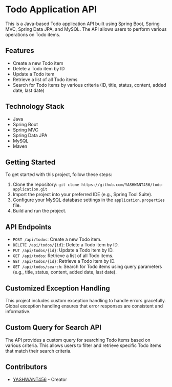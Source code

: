 # Todo Application API

This is a Java-based Todo application API built using Spring Boot, Spring MVC, Spring Data JPA, and MySQL. The API allows users to perform various operations on Todo items.

## Features

- Create a new Todo item
- Delete a Todo item by ID
- Update a Todo item
- Retrieve a list of all Todo items
- Search for Todo items by various criteria (ID, title, status, content, added date, last date)

## Technology Stack

- Java
- Spring Boot
- Spring MVC
- Spring Data JPA
- MySQL
- Maven

## Getting Started

To get started with this project, follow these steps:

1. Clone the repository: `git clone https://github.com/YASHWANT456/todo-application.git`
2. Import the project into your preferred IDE (e.g., Spring Tool Suite).
3. Configure your MySQL database settings in the `application.properties` file.
4. Build and run the project.

## API Endpoints

- `POST /api/todos`: Create a new Todo item.
- `DELETE /api/todos/{id}`: Delete a Todo item by ID.
- `PUT /api/todos/{id}`: Update a Todo item by ID.
- `GET /api/todos`: Retrieve a list of all Todo items.
- `GET /api/todos/{id}`: Retrieve a Todo item by ID.
- `GET /api/todos/search`: Search for Todo items using query parameters (e.g., title, status, content, added date, last date).

## Customized Exception Handling

This project includes custom exception handling to handle errors gracefully. Global exception handling ensures that error responses are consistent and informative.

## Custom Query for Search API

The API provides a custom query for searching Todo items based on various criteria. This allows users to filter and retrieve specific Todo items that match their search criteria.



## Contributors

- [YASHWANT456](https://github.com/YASHWANT456) - Creator



